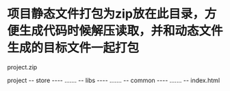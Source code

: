 # 项目静态文件打包为zip放在此目录，方便生成代码时候解压读取，并和动态文件生成的目标文件一起打包

project.zip

project
-- store
---- .......
-- libs
---- .......
-- common
---- .......
-- index.html
